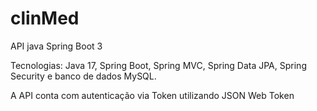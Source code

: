# clinMed
API java Spring Boot 3

Tecnologias: Java 17, Spring Boot, Spring MVC, Spring Data JPA, Spring Security e banco de dados MySQL.

A API conta com autenticação via Token utilizando JSON Web Token
